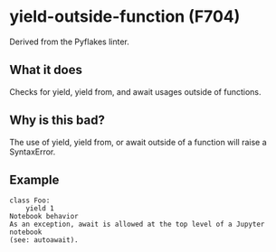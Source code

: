 # yield-outside-function (F704)
Derived from the Pyflakes linter.
## What it does
Checks for yield, yield from, and await usages outside of functions.
## Why is this bad?
The use of yield, yield from, or await outside of a function will
raise a SyntaxError.
## Example
```
class Foo:
    yield 1
Notebook behavior
As an exception, await is allowed at the top level of a Jupyter notebook
(see: autoawait).
```